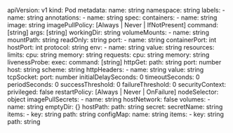 apiVersion: v1
kind: Pod
metadata:
  name: string
  namespace: string
  labels:
    - name: string
  annotations:
    - name: string
spec:
  containers:
    - name: string
      image: string
      imagePullPolicy: [Always | Never | IfNotPresent]
      command: [string]
      args: [string]
      workingDir: string
      volumeMounts:
        - name: string
          mountPath: string
          readOnly: string
      port:
        - name: string
          containerPort: int
          hostPort: int
          protocol: string
      env:
        - name: string
          value: string
      resources:
        limits:
          cpu: string
          memory: string
        requests:
          cpu: string
          memory: string
      livenessProbe:
        exec:
          command: [string]
        httpGet:
          path: string
          port: number
          host: string
          scheme: string
          httpHeaders:
            - name: string
              value: string
          tcpSocket:
            port: number
          initialDelaySeconds: 0
          timeoutSeconds: 0
          periodSeconds: 0
          successThreshold: 0
          failureThreshold: 0
      securityContext:
        privileged: false
  restartPolicy: [Always | Never | OnFailure]
  nodeSelector: object
  imagePullSecrets:
    - name: string
  hostNetwork: false
  volumes:
    - name: string
      emptyDir: {}
      hostPath:
        path: string
      secret:
        secretName: string
        items:
          - key: string
            path: string
      configMap:
        name: string
        items:
          - key: string
            path: string
